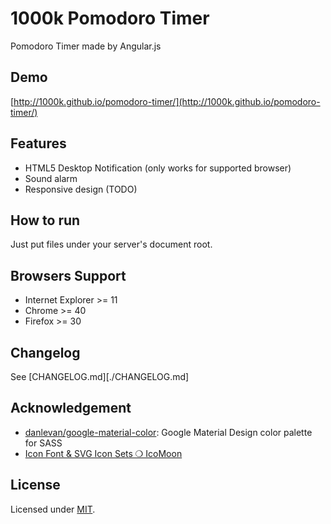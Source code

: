 1000k Pomodoro Timer
====================
Pomodoro Timer made by Angular.js


Demo
----
[http://1000k.github.io/pomodoro-timer/](http://1000k.github.io/pomodoro-timer/)


Features
--------
- HTML5 Desktop Notification (only works for supported browser)
- Sound alarm
- Responsive design (TODO)


How to run
----------
Just put files under your server's document root.


Browsers Support
----------------
- Internet Explorer >= 11
- Chrome >= 40
- Firefox >= 30


Changelog
---------------
See [CHANGELOG.md][./CHANGELOG.md]


Acknowledgement
---------------
- [danlevan/google-material-color](https://github.com/danlevan/google-material-color): Google Material Design color palette for SASS
- [Icon Font & SVG Icon Sets ❍ IcoMoon](https://icomoon.io/)


License
-------
Licensed under [MIT](./LICENSE).
